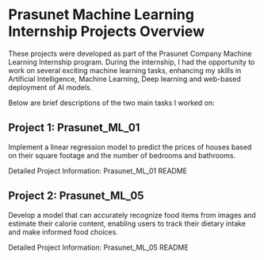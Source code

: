 # Prasunet Machine Learning Internship Projects Overview

These projects were developed as part of the Prasunet Company Machine Learning Internship program. 
During the internship, I had the opportunity to work on several exciting machine learning tasks, enhancing my skills in Artificial Intelligence, Machine Learning, Deep learning and web-based deployment of AI models.

Below are brief descriptions of the two main tasks I worked on:

## Project 1: Prasunet_ML_01
Implement a linear regression model to predict the prices of houses based on their square footage and the number of bedrooms and bathrooms.

Detailed Project Information: Prasunet_ML_01 README

## Project 2: Prasunet_ML_05
Develop a model that can accurately recognize food items from images and estimate their calorie content, enabling users to track their dietary intake and make informed food choices.

Detailed Project Information: Prasunet_ML_05 README
